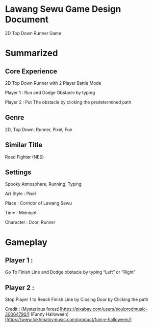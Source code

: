 # Lawang Sewu Game Design Document

2D Top Down Runner Game

# Summarized

## Core Experience

2D Top Down Runner with 2 Player Battle Mode

Player 1 : Run and Dodge Obstacle by typing

Player 2 : Put The obstacle by clicking the predetermined path

## Genre

2D, Top Down, Runner, Pixel, Fun

## Similar Title

Road Fighter (NES)

## Settings

Spooky Atmosphere, Running, Typing

Art Style : Pixel

Place : Corridor of Lawang Sewu

Time : Midnight

Character : Door, Runner
# Gameplay

## **Player 1 :**

Go To Finish Line and Dodge obstacle by typing “Left” or “Right”

## Player 2 :

Stop Player 1 to Reach Finish Line by Closing Door by Clicking the path

Credit :
(Mysterious forest)[https://pixabay.com/users/soulprodmusic-30064790/]
(Funny Halloween)[https://www.lokhmatovmusic.com/product/funny-halloween/]
